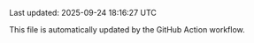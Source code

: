 Last updated: 2025-09-24 18:16:27 UTC

This file is automatically updated by the GitHub Action workflow.
